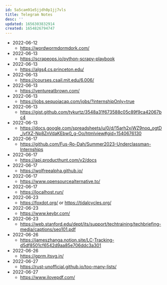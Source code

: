 ```yaml
---
id: 5a5cam91e5jjdh0p1jj7vls
title: Telegram Notes
desc: ''
updated: 1656303832914
created: 1654826794747
---
```


- 2022-06-12
	- https://wordwormdormdork.com/
- 2022-06-13
	- https://scrapeops.io/python-scrapy-playbook
- 2022-06-13
	- https://algs4.cs.princeton.edu/
- 2022-06-13
	- https://courses.csail.mit.edu/6.006/
- 2022-06-13
	- https://ventureatbrown.com/
- 2022-06-13
	- https://jobs.sequoiacap.com/jobs/?internshipOnly=true
- 2022-06-13
	- https://gist.github.com/tykurtz/3548a31f673588c05c89f9ca42067bc4
- 2022-06-13
	- https://docs.google.com/spreadsheets/u/0/d/15arh2xiWZ9noq_ogtD_IvfXZ-Np8ZnVdaKEbw0_g-Oo/htmlview#gid=1540676130
- 2022-06-17
	- https://github.com/Fus-Ro-Dah/Summer2023-Underclassman-Internships
- 2022-06-17
	- https://api.producthunt.com/v2/docs
- 2022-06-17
	- https://wolfreealpha.github.io/
- 2022-06-17
	- https://www.opensourcealternative.to/
- 2022-06-17
	- https://localhost.run/
- 2022-06-23
	- https://foxdot.org/ or https://tidalcycles.org/
- 2022-06-23
	- https://www.keybr.com/
- 2022-06-23
	- https://web.stanford.edu/dept/its/support/techtraining/techbriefing-media/captions/seo101.pdf
- 2022-06-26
	- https://jameszhanga.notion.site/LC-Tracking-d5df8501cf6542d9aa85e706ddc3a301
- 2022-06-26
	- https://gprm.itsvg.in/
- 2022-06-27
	- https://rust-unofficial.github.io/too-many-lists/
- 2022-06-27
	- https://www.ilovepdf.com/